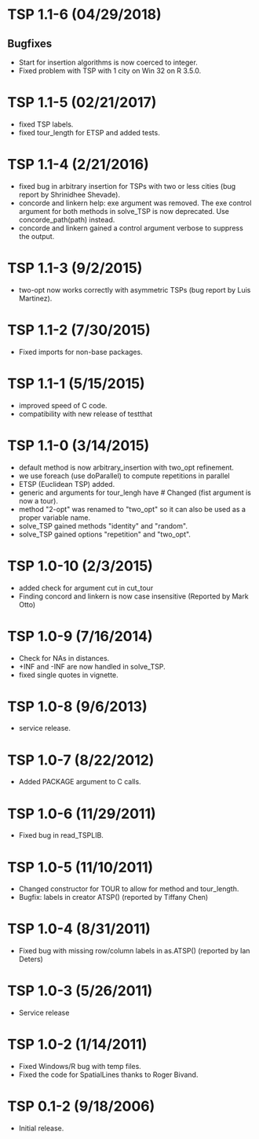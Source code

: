# TSP 1.1-6 (04/29/2018)

## Bugfixes
* Start for insertion algorithms is now coerced to integer.
* Fixed problem with TSP with 1 city on Win 32 on R 3.5.0.

# TSP 1.1-5 (02/21/2017)

* fixed TSP labels.
* fixed tour_length for ETSP and added tests.

# TSP 1.1-4 (2/21/2016)

* fixed bug in arbitrary insertion for TSPs with two or less cities
      (bug report by Shrinidhee Shevade).
* concorde and linkern help: exe argument was removed. The exe control
      argument for both methods in solve_TSP is now deprecated.
      Use concorde_path(path) instead.
* concorde and linkern gained a control argument verbose to
      suppress the output.

# TSP 1.1-3 (9/2/2015)

* two-opt now works correctly with asymmetric TSPs
      (bug report by Luis Martinez).

# TSP 1.1-2 (7/30/2015)

* Fixed imports for non-base packages.

# TSP 1.1-1 (5/15/2015)

* improved speed of C code.
* compatibility with new release of testthat

# TSP 1.1-0 (3/14/2015)

* default method is now arbitrary_insertion with two_opt refinement.
* we use foreach (use doParallel) to compute repetitions in parallel
* ETSP (Euclidean TSP) added.
* generic and arguments for tour_lengh have # Changed
      (fist argument is now a tour).
* method "2-opt" was renamed to "two_opt" so it can also be used as a
        proper variable name.
* solve_TSP gained methods "identity" and "random".
* solve_TSP gained options "repetition" and "two_opt".

# TSP 1.0-10 (2/3/2015)

* added check for argument cut in cut_tour
* Finding concord and linkern is now case
        insensitive (Reported by Mark Otto)

# TSP 1.0-9 (7/16/2014)

* Check for NAs in distances.
* +INF and -INF are now handled in solve_TSP.
* fixed single quotes in vignette.

# TSP 1.0-8 (9/6/2013)

* service release.

# TSP 1.0-7 (8/22/2012)

* Added PACKAGE argument to C calls.

# TSP 1.0-6 (11/29/2011)

* Fixed bug in read_TSPLIB.

# TSP 1.0-5 (11/10/2011)

* Changed constructor for TOUR to allow for method and tour_length.
* Bugfix: labels in creator ATSP() (reported by Tiffany Chen)

# TSP 1.0-4 (8/31/2011)

* Fixed bug with missing row/column labels in as.ATSP()
	(reported by Ian Deters)

# TSP 1.0-3 (5/26/2011)

* Service release

# TSP 1.0-2 (1/14/2011)

* Fixed Windows/R bug with temp files.
* Fixed the code for SpatialLines thanks to Roger Bivand.

# TSP 0.1-2 (9/18/2006)

* Initial release.
